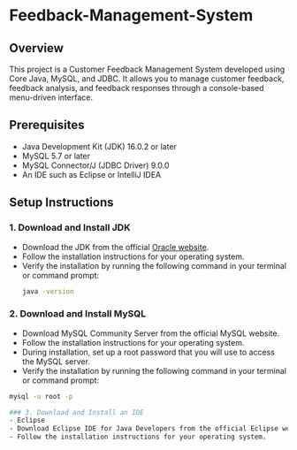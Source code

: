 # Feedback-Management-System

## Overview

This project is a Customer Feedback Management System developed using Core Java, MySQL, and JDBC. It allows you to manage customer feedback, feedback analysis, and feedback responses through a console-based menu-driven interface.

## Prerequisites

- Java Development Kit (JDK) 16.0.2 or later
- MySQL 5.7 or later
- MySQL Connector/J (JDBC Driver) 9.0.0
- An IDE such as Eclipse or IntelliJ IDEA

## Setup Instructions

### 1. Download and Install JDK

- Download the JDK from the official [Oracle website](https://www.oracle.com/java/technologies/javase-jdk16-downloads.html).
- Follow the installation instructions for your operating system.
- Verify the installation by running the following command in your terminal or command prompt:
  ```bash
  java -version

### 2. Download and Install MySQL
- Download MySQL Community Server from the official MySQL website.
- Follow the installation instructions for your operating system.
- During installation, set up a root password that you will use to access the MySQL server.
- Verify the installation by running the following command in your terminal or command prompt:
```bash
mysql -u root -p

### 3. Download and Install an IDE
- Eclipse
- Download Eclipse IDE for Java Developers from the official Eclipse website.
- Follow the installation instructions for your operating system.
